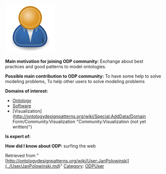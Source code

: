 [![Image:ODPUser.png](../images/a/a6/ODPUser.png)](../Image/ODPUser.png.md "Image:ODPUser.png")




  





__Main motivation for joining ODP community:__ Exchange about best practices and good patterns to model ontologies.


__Possible main contribution to ODP community:__ To have some help to solve modeling problems, To help other users to solve modeling problems


__Domains of interest:__



* [Ontology](../Community/Ontology-based_models.md "Community:Ontology")
* [Software](../Community/Software.md "Community:Software")
* [Visualization](http://ontologydesignpatterns.org/wiki/Special:AddData/Domain Form/Community:Visualization "Community:Visualization (not yet written)")


__Is expert of:__


  

__How did I know about ODP:__ surfing the web






Retrieved from "[http://ontologydesignpatterns.org/wiki/User:JanPolowinski](../User/JanPolowinski.md)"
 [Category](http://ontologydesignpatterns.org/wiki/Special:Categories "Special:Categories"): [ODPUser](../Category/ODPUser.md "Category:ODPUser")